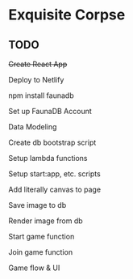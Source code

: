 # Exquisite Corpse

## TODO
~~Create React App~~

Deploy to Netlify

npm install faunadb

Set up FaunaDB Account

Data Modeling

Create db bootstrap script

Setup lambda functions

Setup start:app, etc. scripts

Add literally canvas to page

Save image to db

Render image from db

Start game function

Join game function

Game flow & UI
